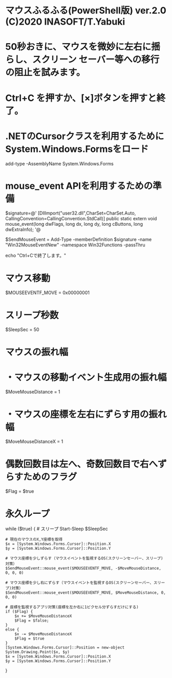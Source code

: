 # マウスふるふる(PowerShell版) ver.2.0  (C)2020 INASOFT/T.Yabuki
# 50秒おきに、マウスを微妙に左右に揺らし、スクリーン セーバー等への移行の阻止を試みます。
# Ctrl+C を押すか、[×]ボタンを押すと終了。

# .NETのCursorクラスを利用するためにSystem.Windows.Formsをロード
add-type -AssemblyName System.Windows.Forms

# mouse_event APIを利用するための準備
$signature=@' 
      [DllImport("user32.dll",CharSet=CharSet.Auto, CallingConvention=CallingConvention.StdCall)]
      public static extern void mouse_event(long dwFlags, long dx, long dy, long cButtons, long dwExtraInfo);
'@

$SendMouseEvent = Add-Type -memberDefinition $signature -name "Win32MouseEventNew" -namespace Win32Functions -passThru

echo "Ctrl+Cで終了します。"

# マウス移動
$MOUSEEVENTF_MOVE = 0x00000001

# スリープ秒数
$SleepSec = 50

# マウスの振れ幅
# ・マウスの移動イベント生成用の振れ幅
$MoveMouseDistance = 1
# ・マウスの座標を左右にずらす用の振れ幅
$MoveMouseDistanceX = 1

# 偶数回数目は左へ、奇数回数目で右へずらすためのフラグ
$Flag = $true

# 永久ループ
while ($true) {
    # スリープ
    Start-Sleep $SleepSec

    # 現在のマウスのX,Y座標を取得
    $x = [System.Windows.Forms.Cursor]::Position.X
    $y = [System.Windows.Forms.Cursor]::Position.Y

    # マウス座標を少しずらす（マウスイベントを監視するOS(スクリーンセーバー、スリープ)対策）
    $SendMouseEvent::mouse_event($MOUSEEVENTF_MOVE, -$MoveMouseDistance, 0, 0, 0)

    # マウス座標を少し右にずらす（マウスイベントを監視するOS(スクリーンセーバー、スリープ)対策）
    $SendMouseEvent::mouse_event($MOUSEEVENTF_MOVE, $MoveMouseDistance, 0, 0, 0)

    # 座標を監視するアプリ対策(座標を左か右に1ピクセル分ずらすだけにする)
    if ($Flag) {
        $x += $MoveMouseDistanceX
        $Flag = $false;
    }
    else {
        $x -= $MoveMouseDistanceX
        $Flag = $true
    }
    [System.Windows.Forms.Cursor]::Position = new-object System.Drawing.Point($x, $y)
    $x = [System.Windows.Forms.Cursor]::Position.X
    $y = [System.Windows.Forms.Cursor]::Position.Y
}

